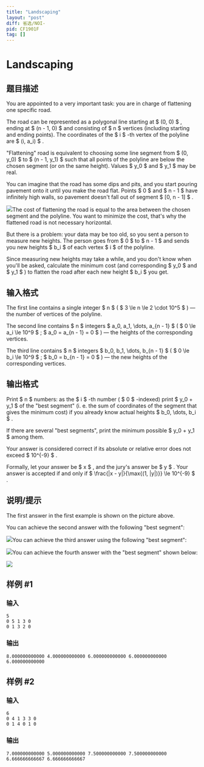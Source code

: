 ```yaml
---
title: "Landscaping"
layout: "post"
diff: 省选/NOI-
pid: CF1901F
tag: []
---
```


# Landscaping

## 题目描述

You are appointed to a very important task: you are in charge of flattening one specific road.

The road can be represented as a polygonal line starting at $ (0, 0) $ , ending at $ (n - 1, 0) $ and consisting of $ n $ vertices (including starting and ending points). The coordinates of the $ i $ -th vertex of the polyline are $ (i, a_i) $ .

"Flattening" road is equivalent to choosing some line segment from $ (0, y_0) $ to $ (n - 1, y_1) $ such that all points of the polyline are below the chosen segment (or on the same height). Values $ y_0 $ and $ y_1 $ may be real.

You can imagine that the road has some dips and pits, and you start pouring pavement onto it until you make the road flat. Points $ 0 $ and $ n - 1 $ have infinitely high walls, so pavement doesn't fall out of segment $ [0, n - 1] $ .

 ![](https://cdn.luogu.com.cn/upload/vjudge_pic/CF1901F/8839610379cc44772317fd4bbd1b705c5e309085.png)The cost of flattening the road is equal to the area between the chosen segment and the polyline. You want to minimize the cost, that's why the flattened road is not necessary horizontal.

But there is a problem: your data may be too old, so you sent a person to measure new heights. The person goes from $ 0 $ to $ n - 1 $ and sends you new heights $ b_i $ of each vertex $ i $ of the polyline.

Since measuring new heights may take a while, and you don't know when you'll be asked, calculate the minimum cost (and corresponding $ y_0 $ and $ y_1 $ ) to flatten the road after each new height $ b_i $ you get.

## 输入格式

The first line contains a single integer $ n $ ( $ 3 \le n \le 2 \cdot 10^5 $ ) — the number of vertices of the polyline.

The second line contains $ n $ integers $ a_0, a_1, \dots, a_{n - 1} $ ( $ 0 \le a_i \le 10^9 $ ; $ a_0 = a_{n - 1} = 0 $ ) — the heights of the corresponding vertices.

The third line contains $ n $ integers $ b_0, b_1, \dots, b_{n - 1} $ ( $ 0 \le b_i \le 10^9 $ ; $ b_0 = b_{n - 1} = 0 $ ) — the new heights of the corresponding vertices.

## 输出格式

Print $ n $ numbers: as the $ i $ -th number ( $ 0 $ -indexed) print $ y_0 + y_1 $ of the "best segment" (i. e. the sum of coordinates of the segment that gives the minimum cost) if you already know actual heights $ b_0, \dots, b_i $ .

If there are several "best segments", print the minimum possible $ y_0 + y_1 $ among them.

Your answer is considered correct if its absolute or relative error does not exceed $ 10^{-9} $ .

Formally, let your answer be $ x $ , and the jury's answer be $ y $ . Your answer is accepted if and only if $ \frac{|x - y|}{\max{(1, |y|)}} \le 10^{-9} $ .

## 说明/提示

The first answer in the first example is shown on the picture above.

You can achieve the second answer with the following "best segment":

 ![](https://cdn.luogu.com.cn/upload/vjudge_pic/CF1901F/da2ddd3dbe1ecc31494d5c6683d2fcb299f41685.png)You can achieve the third answer using the following "best segment":

 ![](https://cdn.luogu.com.cn/upload/vjudge_pic/CF1901F/e8054cd29668ffb627496e6942c60799596229a1.png)You can achieve the fourth answer with the "best segment" shown below:

 ![](https://cdn.luogu.com.cn/upload/vjudge_pic/CF1901F/af61ec48154d7b6613f3e5ddb4a7228c4cf5dd30.png)

## 样例 #1

### 输入

```
5
0 5 1 3 0
0 1 3 2 0
```

### 输出

```
8.000000000000 4.000000000000 6.000000000000 6.000000000000 6.000000000000
```

## 样例 #2

### 输入

```
6
0 4 1 3 3 0
0 1 4 0 1 0
```

### 输出

```
7.000000000000 5.000000000000 7.500000000000 7.500000000000 6.666666666667 6.666666666667
```

